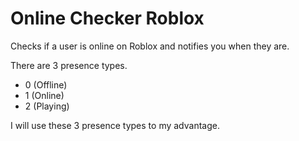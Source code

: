 # Online Checker Roblox
 Checks if a user is online on Roblox and notifies you when they are.

There are 3 presence types.
- 0 (Offline)
- 1 (Online)
- 2 (Playing)

I will use these 3 presence types to my advantage.
